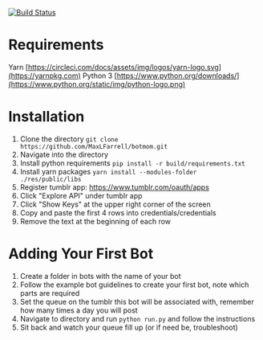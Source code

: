 [![Build Status](https://travis-ci.org/MaxLFarrell/botmom.svg?branch=master)](https://travis-ci.org/MaxLFarrell/botmom)

# Requirements
Yarn [https://circleci.com/docs/assets/img/logos/yarn-logo.svg](https://yarnpkg.com)
Python 3 [https://www.python.org/downloads/](https://www.python.org/static/img/python-logo.png)

# Installation
1. Clone the directory `git clone https://github.com/MaxLFarrell/botmom.git`
2. Navigate into the directory
3. Install python requirements `pip install -r build/requirements.txt`
4. Install yarn packages `yarn install --modules-folder ./res/public/libs`
5. Register tumblr app: https://www.tumblr.com/oauth/apps
6. Click "Explore API" under tumblr app
7. Click "Show Keys" at the upper right corner of the screen
8. Copy and paste the first 4 rows into credentials/credentials
9. Remove the text at the beginning of each row

# Adding Your First Bot
1. Create a folder in bots with the name of your bot
2. Follow the example bot guidelines to create your first bot, note which parts are required
3. Set the queue on the tumblr this bot will be associated with, remember how many times a day you will post
4. Navigate to directory and run `python run.py` and follow the instructions
5. Sit back and watch your queue fill up (or if need be, troubleshoot)